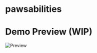 # pawsabilities

# Demo Preview (WIP)
![Preview](https://media.giphy.com/media/v1.Y2lkPTc5MGI3NjExMDI4MTZhMThjNjgyOTI3ZDAxODZkZmVlMWI4OTU5OTk1NWJmZTdiMSZlcD12MV9pbnRlcm5hbF9naWZzX2dpZklkJmN0PWc/GhHLlOo31RLFPnqG2p/giphy.gif)
